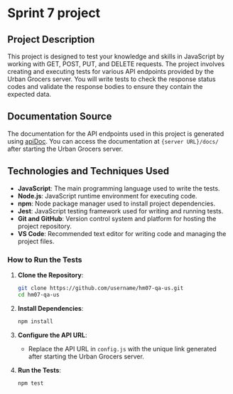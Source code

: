 # Sprint 7 project

## Project Description

This project is designed to test your knowledge and skills in JavaScript by working with GET, POST, PUT, and DELETE requests. The project involves creating and executing tests for various API endpoints provided by the Urban Grocers server. You will write tests to check the response status codes and validate the response bodies to ensure they contain the expected data.

## Documentation Source

The documentation for the API endpoints used in this project is generated using [apiDoc](https://apidocjs.com/). You can access the documentation at `{server URL}/docs/` after starting the Urban Grocers server.

## Technologies and Techniques Used

- **JavaScript**: The main programming language used to write the tests.
- **Node.js**: JavaScript runtime environment for executing code.
- **npm**: Node package manager used to install project dependencies.
- **Jest**: JavaScript testing framework used for writing and running tests.
- **Git and GitHub**: Version control system and platform for hosting the project repository.
- **VS Code**: Recommended text editor for writing code and managing the project files.

### How to Run the Tests

1. **Clone the Repository**:

   ```bash
   git clone https://github.com/username/hm07-qa-us.git
   cd hm07-qa-us
   ```

2. **Install Dependencies**:

   ```bash
   npm install
   ```

3. **Configure the API URL**:

   - Replace the API URL in `config.js` with the unique link generated after starting the Urban Grocers server.

4. **Run the Tests**:
   ```bash
   npm test
   ```
